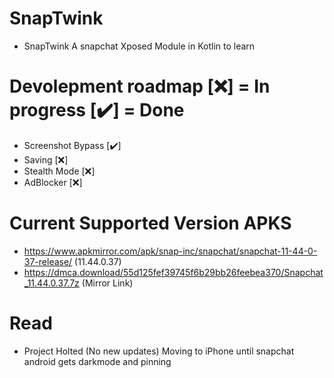# SnapTwink
- SnapTwink A snapchat Xposed Module in Kotlin to learn

# Devolepment roadmap [❌] = In progress [✔️] = Done
- Screenshot Bypass [✔️]
- Saving [❌]
- Stealth Mode [❌]
- AdBlocker [❌]


# Current Supported Version APKS
- https://www.apkmirror.com/apk/snap-inc/snapchat/snapchat-11-44-0-37-release/ (11.44.0.37)
- https://dmca.download/55d125fef39745f6b29bb26feebea370/Snapchat_11.44.0.37.7z (Mirror Link)


# Read
- Project Holted (No new updates) Moving to iPhone until snapchat android gets darkmode and pinning
